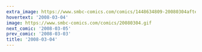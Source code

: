 ```yaml
---
extra_image: https://www.smbc-comics.com/comics/1448634809-20080304after.png
hovertext: '2008-03-04'
image: https://www.smbc-comics.com/comics/20080304.gif
next_comic: '2008-03-05'
prev_comic: '2008-03-03'
title: '2008-03-04'
---
```



